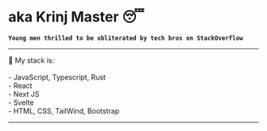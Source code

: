 # aka Krinj Master 😴

**`Young men thrilled to be obliterated by tech bros on StackOverflow`**<br/>

<hr>
💼 My stack is:
<br>
<br>
- JavaScript, Typescript, Rust
<br>
- React
<br>
- Next JS
<br>
- Svelte
<br>
- HTML, CSS, TailWind, Bootstrap
<br>
<hr>


          
          
          
          
          

